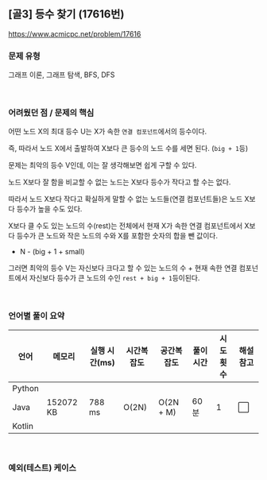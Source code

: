 ## [골3] 등수 찾기 (17616번)

https://www.acmicpc.net/problem/17616

### 문제 유형

그래프 이론, 그래프 탐색, BFS, DFS

<br>

### 어려웠던 점 / 문제의 핵심

어떤 노드 X의 최대 등수 U는 X가 속한 `연결 컴포넌트`에서의 등수이다.

즉, 따라서 노드 X에서 출발하여 X보다 큰 등수의 노드 수를 세면 된다. (`big + 1`등)

문제는 최악의 등수 V인데, 이는 잘 생각해보면 쉽게 구할 수 있다.

노드 X보다 잘 함을 비교할 수 없는 노드는 X보다 등수가 작다고 할 수는 없다.

따라서 노드 X보다 작다고 확실하게 말할 수 없는 노드들(연결 컴포넌트들)은 노드 X보다 등수가 높을 수도 있다.

X보다 클 수도 있는 노드의 수(rest)는 전체에서 현재 X가 속한 연결 컴포넌트에서 X보다 등수가 큰 노드와 작은 노드의 수와 X를 포함한 숫자의 합을 뺀 값이다.

- N - (big + 1 + small)

그러면 최악의 등수 V는 자신보다 크다고 할 수 있는 노드의 수 + 현재 속한 연결 컴포넌트에서 자신보다 등수가 큰 노드의 수인 `rest + big + 1`등이된다.

<br>

### 언어별 풀이 요약

| 언어   | 메모리    | 실행 시간(ms) | 시간복잡도 | 공간복잡도 | 풀이 시간 | 시도 횟수 | 해설 참고            |
| ------ | --------- | ------------- | ---------- | ---------- | --------- | --------- | -------------------- |
| Python |           |               |            |            |           |           |                      |
| Java   | 152072 KB | 788 ms        | O(2N)      | O(2N + M)  | 60분      | 1         | :white_large_square: |
| Kotlin |           |               |            |            |           |           |                      |

<br>

### 예외(테스트) 케이스

```
```

